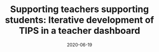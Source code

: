 ---
title: "Supporting teachers supporting students: Iterative development of TIPS in a teacher dashboard"
collection: publications
permalink: /publication/2020-ICLS
date: 2020-06-19
venue: 'International Conference of the Learning Sciences'
authors: 'Amy Adair, Rachel Dickler, Janice Gobert'
paperurl: 'http://aadair3.github.io/files/papers/2020-ICLS.pdf'
link: 'https://repository.isls.org//handle/1/6434'
citation: 'Adair, A., Dickler, R., & Gobert, J. (2020). Supporting teachers supporting students: Iterative development of TIPS in a teacher dashboard. In M. Gresalfi & I. S. Horn (Eds.), <i>14th International Conference of the Learning Sciences, Volume 3</i> (pp. 1769-1770). International Society of the Learning Sciences.'
tags: [Peer-Reviewed Conference Proceedings]
---